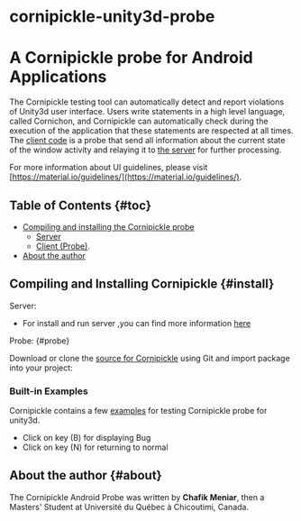 # cornipickle-unity3d-probe
A Cornipickle probe for Android Applications
============================================

The Cornipickle testing tool can automatically detect and report violations of 
Unity3d user interface. Users write statements in a high level language,
called Cornichon, and Cornipickle can automatically check during the execution of 
the application that these statements are respected at all times.
The [client code](https://github.com/chafdev/cornipickle-unity3d-probe/tree/master) is a probe  that send all information about 
the current state of the window activity and relaying it to 
[the server](https://github.com/chafdev/cornipickle/commits/master) for further processing.

For more information about UI guidelines, please visit
[https://material.io/guidelines/](https://material.io/guidelines/).

Table of Contents                                                    {#toc}
-----------------

- [Compiling and installing the Cornipickle probe](#install)
    - [Server](https://github.com/chafdev/cornipickle/commits/master)
    - [Client (Probe)](#probe).
- [About the author](#about)

Compiling and Installing Cornipickle                             {#install}
------------------------------------

Server: 

- For install and run server ,you can find more information
  [here](https://github.com/liflab/cornipickle) 

Probe:                                                             {#probe}
   
Download or clone the [source for Cornipickle](https://github.com/chafdev/cornipickle-unity3d-probe/tree/package)  using Git and import package into your project:

 

### Built-in Examples

Cornipickle contains a few [examples](https://github.com/chafdev/cornipickle-unity3d-probe/tree/examples) for testing Cornipickle probe for unity3d. 

- Click on key (B) for displaying Bug
- Click on key (N) for returning to normal


About the author                                                   {#about}
----------------
The Cornipickle Android Probe was written by **Chafik Meniar**,
then a Masters' Student at Université du Québec à Chicoutimi, Canada.
